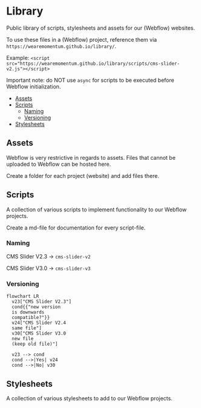 # Library
Public library of scripts, stylesheets and assets for our (Webflow) websites.

To use these files in a (Webflow) project, reference them via `https://wearemomentum.github.io/library/`.

Example: `<script src="https://wearemomentum.github.io/library/scripts/cms-slider-v2.js"></script>`

Important note: do NOT use `async` for scripts to be executed before Webflow initialization.

- [Assets](#assets)
- [Scripts](#scripts)
  - [Naming](#naming)
  - [Versioning](#versioning)
- [Stylesheets](#stylesheets)

## Assets
Webflow is very restrictive in regards to assets. Files that cannot be uploaded to Webflow can be hosted here.

Create a folder for each project (website) and add files there.

## Scripts
A collection of various scripts to implement functionality to our Webflow projects.

Create a md-file for documentation for every script-file.
### Naming
CMS Slider V2.3 -> `cms-slider-v2`

CMS Slider V3.0 -> `cms-slider-v3`
### Versioning
<!-- https://mermaid.js.org/intro/ -->
```mermaid
flowchart LR
  v23["CMS Slider V2.3"]
  cond{{"new version
  is downwards
  compatible?"}}
  v24["CMS Slider V2.4
  same file"]
  v30["CMS Slider V3.0
  new file
  (keep old file)"]

  v23 --> cond
  cond -->|Yes| v24
  cond -->|No| v30
```

## Stylesheets
A collection of various stylesheets to add to our Webflow projects.